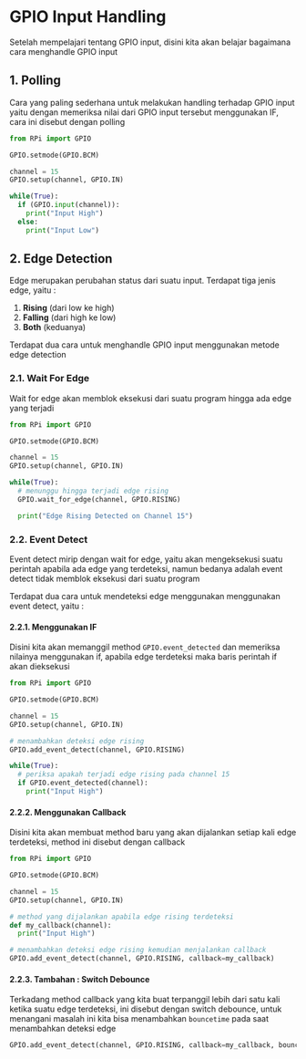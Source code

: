 # GPIO Input Handling

Setelah mempelajari tentang GPIO input, disini kita akan belajar bagaimana cara menghandle GPIO input

## 1. Polling

Cara yang paling sederhana untuk melakukan handling terhadap GPIO input yaitu dengan memeriksa nilai dari GPIO input tersebut menggunakan IF, cara ini disebut dengan polling

```python
from RPi import GPIO

GPIO.setmode(GPIO.BCM)

channel = 15
GPIO.setup(channel, GPIO.IN)

while(True):
  if (GPIO.input(channel)):
    print("Input High")
  else:
    print("Input Low")
```

## 2. Edge Detection

Edge merupakan perubahan status dari suatu input. Terdapat tiga jenis edge, yaitu :

1. **Rising** (dari low ke high)
2. **Falling** (dari high ke low)
3. **Both** (keduanya)

Terdapat dua cara untuk menghandle GPIO input menggunakan metode edge detection

### 2.1. Wait For Edge

Wait for edge akan memblok eksekusi dari suatu program hingga ada edge yang terjadi

```python
from RPi import GPIO

GPIO.setmode(GPIO.BCM)

channel = 15
GPIO.setup(channel, GPIO.IN)

while(True):
  # menunggu hingga terjadi edge rising
  GPIO.wait_for_edge(channel, GPIO.RISING)

  print("Edge Rising Detected on Channel 15")
```

### 2.2. Event Detect

Event detect mirip dengan wait for edge, yaitu akan mengeksekusi suatu perintah apabila ada edge yang terdeteksi, namun bedanya adalah event detect tidak memblok eksekusi dari suatu program

Terdapat dua cara untuk mendeteksi edge menggunakan menggunakan event detect, yaitu :

#### 2.2.1. Menggunakan IF

Disini kita akan memanggil method `GPIO.event_detected` dan memeriksa nilainya menggunakan if, apabila edge terdeteksi maka baris perintah if akan dieksekusi

```python
from RPi import GPIO

GPIO.setmode(GPIO.BCM)

channel = 15
GPIO.setup(channel, GPIO.IN)

# menambahkan deteksi edge rising
GPIO.add_event_detect(channel, GPIO.RISING)

while(True):
  # periksa apakah terjadi edge rising pada channel 15
  if GPIO.event_detected(channel):
    print("Input High")
```

#### 2.2.2. Menggunakan Callback

Disini kita akan membuat method baru yang akan dijalankan setiap kali edge terdeteksi, method ini disebut dengan callback

```python
from RPi import GPIO

GPIO.setmode(GPIO.BCM)

channel = 15
GPIO.setup(channel, GPIO.IN)

# method yang dijalankan apabila edge rising terdeteksi
def my_callback(channel):
  print("Input High")

# menambahkan deteksi edge rising kemudian menjalankan callback
GPIO.add_event_detect(channel, GPIO.RISING, callback=my_callback)
```

#### 2.2.3. Tambahan : Switch Debounce

Terkadang method callback yang kita buat terpanggil lebih dari satu kali ketika suatu edge terdeteksi, ini disebut dengan switch debounce, untuk menangani masalah ini kita bisa menambahkan `bouncetime` pada saat menambahkan deteksi edge

```python
GPIO.add_event_detect(channel, GPIO.RISING, callback=my_callback, bouncetime=200)
```
